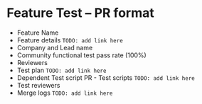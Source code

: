 # Feature Test – PR format

* Feature Name
* Feature details `TODO: add link here`
* Company and Lead name
* Community functional test pass rate (100%)
* Reviewers
* Test plan `TODO: add link here`
* Dependent Test script PR - Test scripts `TODO: add link here`
* Test reviewers
* Merge logs `TODO: add link here`
